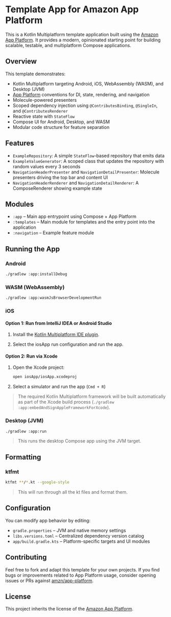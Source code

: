 # Template App for Amazon App Platform

This is a Kotlin Multiplatform template application built using the [Amazon App Platform](https://github.com/amzn/app-platform). It provides a modern, opinionated starting point for building scalable, testable, and multiplatform Compose applications.

## Overview

This template demonstrates:

- Kotlin Multiplatform targeting Android, iOS, WebAssembly (WASM), and Desktop (JVM)
- [App Platform](https://github.com/amzn/app-platform) conventions for DI, state, rendering, and navigation
- Molecule-powered presenters
- Scoped dependency injection using `@ContributesBinding`, `@SingleIn`, and `@ContributesRenderer`
- Reactive state with `StateFlow`
- Compose UI for Android, Desktop, and WASM
- Modular code structure for feature separation

## Features

- `ExampleRepository`: A simple `StateFlow`-based repository that emits data
- `ExampleValueGenerator`: A scoped class that updates the repository with random values every 3 seconds
- `NavigationHeaderPresenter` and `NavigationDetailPresenter`: Molecule presenters driving the top bar and content UI
- `NavigationHeaderRenderer` and `NavigationDetailRenderer`: A ComposeRenderer showing example state

## Modules

- `:app` – Main app entrypoint using Compose + App Platform
- `:templates` – Main module for templates and the entry point into the application
- `:navigation` – Example feature module

## Running the App

### Android

```bash
./gradlew :app:installDebug
```

### WASM (WebAssembly)

```bash
./gradlew :app:wasmJsBrowserDevelopmentRun
```

### iOS

#### Option 1: Run from IntelliJ IDEA or Android Studio

1. Install the [Kotlin Multiplatform IDE plugin](https://plugins.jetbrains.com/plugin/14936-kotlin-multiplatform).

2. Select the iosApp run configuration and run the app.

#### Option 2: Run via Xcode

1. Open the Xcode project:
   ```bash
   open iosApp/iosApp.xcodeproj
   ```

2. Select a simulator and run the app (`Cmd + R`)

> The required Kotlin Multiplatform framework will be built automatically as part of the Xcode build process (`./gradlew :app:embedAndSignAppleFrameworkForXcode`).

### Desktop (JVM)

```bash
./gradlew :app:run
```

> This runs the desktop Compose app using the JVM target.
 

## Formatting

### ktfmt
```bash
ktfmt **/*.kt --google-style
```

> This will run through all the kt files and format them.

## Configuration

You can modify app behavior by editing:

- `gradle.properties` – JVM and native memory settings
- `libs.versions.toml` – Centralized dependency version catalog
- `app/build.gradle.kts` – Platform-specific targets and UI modules

## Contributing

Feel free to fork and adapt this template for your own projects. If you find bugs or improvements related to App Platform usage, consider opening issues or PRs against [amzn/app-platform](https://github.com/amzn/app-platform).

## License

This project inherits the license of the [Amazon App Platform](https://github.com/amzn/app-platform).
